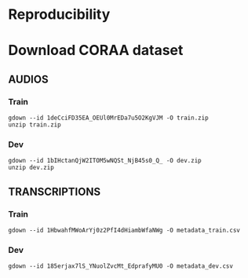 # Reproducibility 

# Download CORAA dataset
## AUDIOS
### Train
    gdown --id 1deCciFD35EA_OEUl0MrEDa7u5O2KgVJM -O train.zip
    unzip train.zip
### Dev 
    gdown --id 1bIHctanQjW2ITOM5wNQSt_NjB45s0_Q_ -O dev.zip
    unzip dev.zip

## TRANSCRIPTIONS
### Train
    gdown --id 1HbwahfMWoArYj0z2PfI4dHiambWfaNWg -O metadata_train.csv

### Dev
    gdown --id 185erjax7lS_YNuolZvcMt_EdprafyMU0 -O metadata_dev.csv


